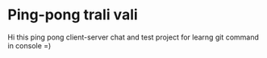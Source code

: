 Ping-pong trali vali
====================

Hi this ping pong client-server chat and test project for learng git command in console =)